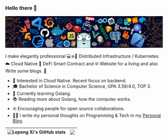 ### Hello there 👋 

![](icons/header_.png)

I make elegantly professional 💻⎈🐳 Distributed Infrastructure / Kubernetes ☁️ Cloud Native 📝 DeFi Smart Contract and 🌐 Website for a living and also Write some blogs. 🌈

* 🧐   Interested in Cloud Native. Recent focus on backend.
* 🎓   Bachelor of Science in Computer Science, GPA 3.59/4.0, TOP 3.
* 🌱   Currently learning Golang.
* 📚   Reading more about Golang, how the computer works.
* ⛵   Encouraging people for open source collaborations.
* ✍🏻   I write my personal thoughts on Programming & Tech in my [Personal Blog](https://hfbpw.netlify.app/).
<!-- * 💻   With 4 years' computer science and technology education. -->


<!-- ![Lepeng Xi's GitHub stats](https://github-readme-stats.vercel.app/api?username=xilepeng&show_icons=true) -->


|![Lepeng Xi's GitHub stats](https://github-readme-stats.vercel.app/api?username=xilepeng&show_icons=true&hide_border=true) | <a href="https://github.com/xilepeng"><img align="center" src="https://github-readme-stats.vercel.app/api/top-langs/?username=xilepeng&layout=compact&theme=buefy&hide_border=true" /></a>|
| ------------- | ------------- |

<!-- 

| <a href="https://github.com/xilepeng"> <img align="center" src="https://github-readme-stats.vercel.app/api?username=xilepeng&show_icons=true&include_all_commits=true&theme=buefy&hide_border=true" alt="Jordan's github stats" /></a> | <a href="https://github.com/xilepeng"><img align="center" src="https://github-readme-stats.vercel.app/api/top-langs/?username=xilepeng&layout=compact&theme=buefy&hide_border=true" /></a> |
| ------------- | ------------- | -->






<!--

title_color - 卡片标题颜色 （十六进制色码）
text_color - 内容文本颜色 （十六进制色码）
icon_color - 图标颜色（如果可用）（十六进制色码）
bg_color - 卡片背景颜色 （十六进制色码） 或者 以 angle,start,end 的形式渐变
hide_border - 隐藏卡的边框 (布尔值)
theme - 主题名称，从所有可用主题中选择
cache_seconds - 手动设置缓存头 （最小值: 1800，最大值: 86400）
locale - 在卡片中设置语言 (例如 cn, de, es, 等等)

**xilepeng/xilepeng** is a ✨ _special_ ✨ repository because its `README.md` (this file) appears on your GitHub profile.

Here are some ideas to get you started:

- 🔭 I’m currently working on ...
- 🌱 I’m currently learning ...
- 👯 I’m looking to collaborate on ...
- 🤔 I’m looking for help with ...
- 💬 Ask me about ...
- 📫 How to reach me: ...
- 😄 Pronouns: ...
- ⚡ Fun fact: ...
-->


